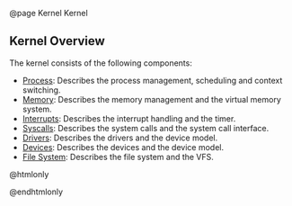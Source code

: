 @page Kernel Kernel

## Kernel Overview
The kernel consists of the following components:
* [Process](#DocsProcess): Describes the process management, scheduling and context switching.
* [Memory](#DocsMemory): Describes the memory management and the virtual memory system.
* [Interrupts](#DocsInterrupts): Describes the interrupt handling and the timer.
* [Syscalls](#DocsSyscalls): Describes the system calls and the system call interface.
* [Drivers](#DocsDrivers): Describes the drivers and the device model.
* [Devices](#DocsDevices): Describes the devices and the device model.
* [File System](#DocsFileSystem): Describes the file system and the VFS.

@htmlonly
<div style="display: none;">
@endhtmlonly
@subpage DocsProcess
@subpage DocsMemory
@subpage DocsInterrupts
@subpage DocsSyscalls
@subpage DocsDrivers
@subpage DocsDevices
@subpage DocsFileSystem
@htmlonly
</div>
@endhtmlonly